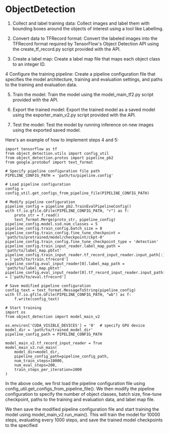 # ObjectDetection

1. Collect and label training data: Collect images and label them with bounding boxes around the objects of interest using a tool like LabelImg.

2. Convert data to TFRecord format: Convert the labeled images into the TFRecord format required by TensorFlow's Object Detection API using the create_tf_record.py script provided with the API.

3. Create a label map: Create a label map file that maps each object class to an integer ID.

4 Configure the training pipeline: Create a pipeline configuration file that specifies the model architecture, training and evaluation settings, and paths to the training and evaluation data.

5. Train the model: Train the model using the model_main_tf2.py script provided with the API.

6. Export the trained model: Export the trained model as a saved model using the exporter_main_v2.py script provided with the API.

7. Test the model: Test the model by running inference on new images using the exported saved model.

Here's an example of how to implement steps 4 and 5:


````
import tensorflow as tf
from object_detection.utils import config_util
from object_detection.protos import pipeline_pb2
from google.protobuf import text_format

# Specify pipeline configuration file path
PIPELINE_CONFIG_PATH = 'path/to/pipeline.config'

# Load pipeline configuration
config = config_util.get_configs_from_pipeline_file(PIPELINE_CONFIG_PATH)

# Modify pipeline configuration
pipeline_config = pipeline_pb2.TrainEvalPipelineConfig()
with tf.io.gfile.GFile(PIPELINE_CONFIG_PATH, "r") as f:
    proto_str = f.read()
    text_format.Merge(proto_str, pipeline_config)
pipeline_config.model.ssd.num_classes = 5
pipeline_config.train_config.batch_size = 8
pipeline_config.train_config.fine_tune_checkpoint = 'path/to/pretrained/model/checkpoint/ckpt-0'
pipeline_config.train_config.fine_tune_checkpoint_type = 'detection'
pipeline_config.train_input_reader.label_map_path = 'path/to/label_map.pbtxt'
pipeline_config.train_input_reader.tf_record_input_reader.input_path[:] = ['path/to/train.tfrecord']
pipeline_config.eval_input_reader[0].label_map_path = 'path/to/label_map.pbtxt'
pipeline_config.eval_input_reader[0].tf_record_input_reader.input_path[:] = ['path/to/eval.tfrecord']

# Save modified pipeline configuration
config_text = text_format.MessageToString(pipeline_config)
with tf.io.gfile.GFile(PIPELINE_CONFIG_PATH, "wb") as f:
    f.write(config_text)

# Start training
import os
from object_detection import model_main_v2

os.environ['CUDA_VISIBLE_DEVICES'] = '0'  # specify GPU device
model_dir = 'path/to/trained_model_dir'
pipeline_config_path = PIPELINE_CONFIG_PATH

model_main_v2.tf_record_input_reader = True
model_main_v2.run_main(
    model_dir=model_dir,
    pipeline_config_path=pipeline_config_path,
    num_train_steps=10000,
    num_eval_steps=200,
    train_steps_per_iteration=1000
)

````
In the above code, we first load the pipeline configuration file using config_util.get_configs_from_pipeline_file(). We then modify the pipeline configuration to specify the number of object classes, batch size, fine-tune checkpoint, paths to the training and evaluation data, and label map file.

We then save the modified pipeline configuration file and start training the model using model_main_v2.run_main(). This will train the model for 10000 steps, evaluating every 1000 steps, and save the trained model checkpoints to the specified
